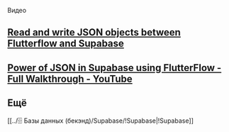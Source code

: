Видео
## [Read and write JSON objects between Flutterflow and Supabase](https://www.youtube.com/watch?v=I2gGQEn-c2I)
## [Power of JSON in Supabase using FlutterFlow - Full Walkthrough - YouTube](https://www.youtube.com/watch?v=0StIoln3gVU)



## Ещё 
[[../🗄️ Базы данных (бекэнд)/Supabase/!Supabase|!Supabase]]